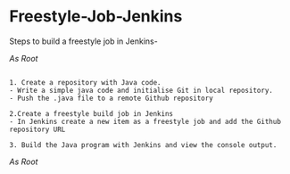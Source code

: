 # Freestyle-Job-Jenkins

Steps to build a freestyle job in Jenkins-

*As Root*
```

1. Create a repository with Java code.
- Write a simple java code and initialise Git in local repository.
- Push the .java file to a remote Github repository

2.Create a freestyle build job in Jenkins
- In Jenkins create a new item as a freestyle job and add the Github repository URL

3. Build the Java program with Jenkins and view the console output.

```
*As Root*
